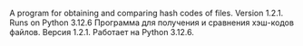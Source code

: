 A program for obtaining and comparing hash codes of files. Version 1.2.1. Runs on Python 3.12.6
Программа для получения и сравнения хэш-кодов файлов. Версия 1.2.1. Работает на Python 3.12.6.
